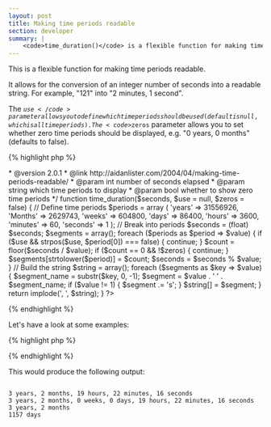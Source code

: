 ```yaml
---
layout: post
title: Making time periods readable
section: developer
summary: |
    <code>time_duration()</code> is a flexible function for making time periods readable.
---
```

This is a flexible function for making time periods readable.

It allows for the conversion of an integer number of seconds into a readable string. For example, "121" into "2 minutes, 1 second".

The <code>$use</code> parameter allows you to define which time periods should be used (default is null, which is all time periods). The <code>$zeros</code> parameter allows you to set whether zero time periods should be displayed, e.g. "0 years, 0 months" (defaults to false).

{% highlight php %}
<?php
/**
 * A function for making time periods readable
 *
 * @author      Aidan Lister <aidan@php.net>
 * @version     2.0.1
 * @link        http://aidanlister.com/2004/04/making-time-periods-readable/
 * @param       int     number of seconds elapsed
 * @param       string  which time periods to display
 * @param       bool    whether to show zero time periods
 */
function time_duration($seconds, $use = null, $zeros = false)
{
    // Define time periods
    $periods = array (
        'years'     => 31556926,
        'Months'    => 2629743,
        'weeks'     => 604800,
        'days'      => 86400,
        'hours'     => 3600,
        'minutes'   => 60,
        'seconds'   => 1
        );

    // Break into periods
    $seconds = (float) $seconds;
    $segments = array();
    foreach ($periods as $period => $value) {
        if ($use && strpos($use, $period[0]) === false) {
            continue;
        }
        $count = floor($seconds / $value);
        if ($count == 0 && !$zeros) {
            continue;
        }
        $segments[strtolower($period)] = $count;
        $seconds = $seconds % $value;
    }

    // Build the string
    $string = array();
    foreach ($segments as $key => $value) {
        $segment_name = substr($key, 0, -1);
        $segment = $value . ' ' . $segment_name;
        if ($value != 1) {
            $segment .= 's';
        }
        $string[] = $segment;
    }

    return implode(', ', $string);
}
?>
{% endhighlight %}

Let's have a look at some examples:

{% highlight php %}
<?php
echo time_duration(100000000);
echo time_duration(100000000, null, true);
echo time_duration(100000000, 'yMw');
echo time_duration(100000000, 'd');
?>
{% endhighlight %}

This would produce the following output:

<code>
3 years, 2 months, 19 hours, 22 minutes, 16 seconds
3 years, 2 months, 0 weeks, 0 days, 19 hours, 22 minutes, 16 seconds
3 years, 2 months
1157 days
</code>